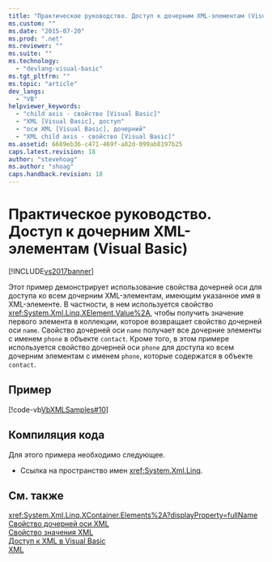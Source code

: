 ```yaml
---
title: "Практическое руководство. Доступ к дочерним XML-элементам (Visual Basic) | Microsoft Docs"
ms.custom: ""
ms.date: "2015-07-20"
ms.prod: ".net"
ms.reviewer: ""
ms.suite: ""
ms.technology: 
  - "devlang-visual-basic"
ms.tgt_pltfrm: ""
ms.topic: "article"
dev_langs: 
  - "VB"
helpviewer_keywords: 
  - "child axis - свойство [Visual Basic]"
  - "XML [Visual Basic], доступ"
  - "оси XML [Visual Basic], дочерний"
  - "XML child axis - свойство [Visual Basic]"
ms.assetid: 6689eb36-c471-469f-a82d-099ab8197b25
caps.latest.revision: 18
author: "stevehoag"
ms.author: "shoag"
caps.handback.revision: 18
---
```

# Практическое руководство. Доступ к дочерним XML-элементам (Visual Basic)
[!INCLUDE[vs2017banner](../../../../visual-basic/includes/vs2017banner.md)]

Этот пример демонстрирует использование свойства дочерней оси для доступа ко всем дочерним XML\-элементам, имеющим указанное имя в XML\-элементе.  В частности, в нем используется свойство <xref:System.Xml.Linq.XElement.Value%2A>, чтобы получить значение первого элемента в коллекции, которое возвращает свойство дочерней оси `name`.  Свойство дочерней оси `name` получает все дочерние элементы с именем `phone` в объекте `contact`.  Кроме того, в этом примере используется свойство дочерней оси `phone` для доступа ко всем дочерним элементам с именем `phone`, которые содержатся в объекте `contact`.  
  
## Пример  
 [!code-vb[VbXMLSamples#10](../../../../visual-basic/language-reference/operators/codesnippet/visualbasic/how-to-access-xml-child-_1.vb)]  
  
## Компиляция кода  
 Для этого примера необходимо следующее.  
  
-   Ссылка на пространство имен <xref:System.Xml.Linq>.  
  
## См. также  
 <xref:System.Xml.Linq.XContainer.Elements%2A?displayProperty=fullName>   
 [Свойство дочерней оси XML](../../../../visual-basic/language-reference/xml-axis/xml-child-axis-property.md)   
 [Свойство значения XML](../../../../visual-basic/language-reference/xml-axis/xml-value-property.md)   
 [Доступ к XML в Visual Basic](../../../../visual-basic/programming-guide/language-features/xml/accessing-xml.md)   
 [XML](../../../../visual-basic/programming-guide/language-features/xml/index.md)